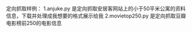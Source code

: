 定向抓取样例：
 1.anjuke.py 是定向抓取安居客网站上的小于50平米公寓的资料信息，下载并处理成我想要的格式展示给我
 2.movietop250.py 是定向抓取豆瓣电影榜前250的电影信息